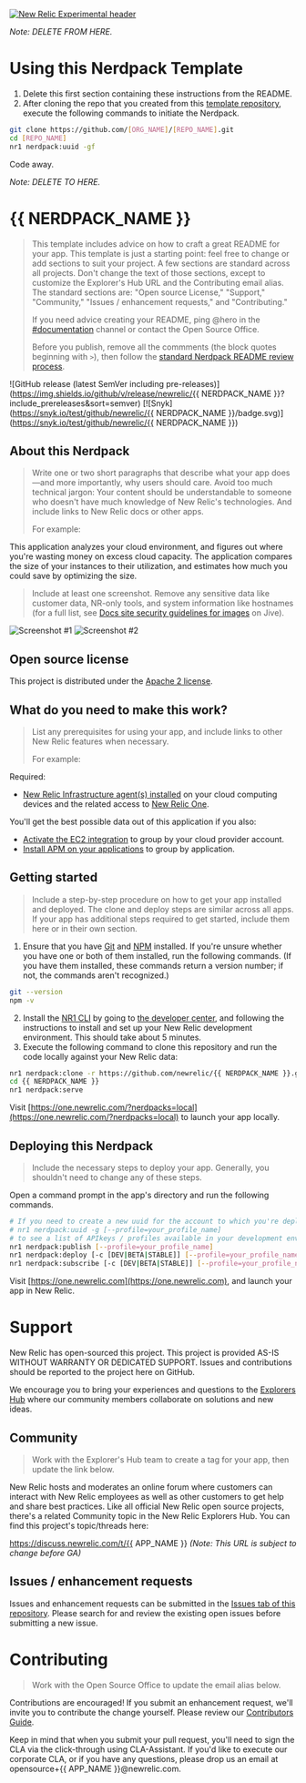[![New Relic Experimental header](https://github.com/newrelic/open-source-office/raw/master/examples/categories/images/Experimental.png)](https://github.com/newrelic/open-source-office/blob/master/examples/categories/index.md#category-new-relic-experimental)

_Note: DELETE FROM HERE._

# Using this Nerdpack Template

1. Delete this first section containing these instructions from the README.
2. After cloning the repo that you created from this [template repository](https://help.github.com/en/github/creating-cloning-and-archiving-repositories/creating-a-template-repository), execute the following commands to initiate the Nerdpack.

```bash
git clone https://github.com/[ORG_NAME]/[REPO_NAME].git
cd [REPO_NAME]
nr1 nerdpack:uuid -gf
```

Code away.

_Note: DELETE TO HERE._

# {{ NERDPACK_NAME }}

> This template includes advice on how to craft a great README for your app. This template is just a starting point: feel free to change or add sections to suit your project. A few sections are standard across all projects. Don't change the text of those sections, except to customize the Explorer's Hub URL and the Contributing email alias. The standard sections are: "Open source License," "Support," "Community," "Issues / enhancement requests," and "Contributing."
>
> If you need advice creating your README, ping @hero in the [#documentation](https://newrelic.slack.com/messages/documentation) channel or contact the Open Source Office.
>
> Before you publish, remove all the commments (the block quotes beginning with `>`), then follow the [standard Nerdpack README review process](https://docs.google.com/document/d/1xUg1NnNJriC0mrUE1hqcHcs5dqzyLoSYE25qjwBaWQE/edit).

![GitHub release (latest SemVer including pre-releases)](https://img.shields.io/github/v/release/newrelic/{{ NERDPACK_NAME }}?include_prereleases&sort=semver) [![Snyk](https://snyk.io/test/github/newrelic/{{ NERDPACK_NAME }}/badge.svg)](https://snyk.io/test/github/newrelic/{{ NERDPACK_NAME }})

## About this Nerdpack

> Write one or two short paragraphs that describe what your app does—and more importantly, why users should care. Avoid too much technical jargon: Your content should be understandable to someone who doesn't have much knowledge of New Relic's technologies. And include links to New Relic docs or other apps.
>
> For example:

This application analyzes your cloud environment, and figures out where you're wasting money on excess cloud capacity. The application compares the size of your instances to their utilization, and estimates how much you could save by optimizing the size.

> Include at least one screenshot. Remove any sensitive data like customer data, NR-only tools, and system information like hostnames (for a full list, see [Docs site security guidelines for images](https://newrelic.jiveon.com/docs/DOC-8362) on Jive).

![Screenshot #1](screenshots/screenshot_01.png)
![Screenshot #2](screenshots/screenshot_02.png)

## Open source license

This project is distributed under the [Apache 2 license](LICENSE).

## What do you need to make this work?

> List any prerequisites for using your app, and include links to other New Relic features when necessary.
>
> For example:

Required:

- [New Relic Infrastructure agent(s) installed](https://docs.newrelic.com/docs/agents/manage-apm-agents/installation/install-agent#infra-install) on your cloud computing devices and the related access to [New Relic One](https://newrelic.com/platform).

You'll get the best possible data out of this application if you also:

- [Activate the EC2 integration](https://docs.newrelic.com/docs/integrations/amazon-integrations/get-started/connect-aws-infrastructure) to group by your cloud provider account.
- [Install APM on your applications](https://docs.newrelic.com/docs/agents/manage-apm-agents/installation/install-agent#apm-install) to group by application.

## Getting started

> Include a step-by-step procedure on how to get your app installed and deployed. The clone and deploy steps are similar across all apps. If your app has additional steps required to get started, include them here or in their own section.

1. Ensure that you have [Git](https://git-scm.com/book/en/v2/Getting-Started-Installing-Git) and [NPM](https://www.npmjs.com/get-npm) installed. If you're unsure whether you have one or both of them installed, run the following commands. (If you have them installed, these commands return a version number; if not, the commands aren't recognized.)
```bash
git --version
npm -v
```
2. Install the [NR1 CLI](https://one.newrelic.com/launcher/developer-center.launcher) by going to [the developer center](https://one.newrelic.com/launcher/developer-center.launcher), and following the instructions to install and set up your New Relic development environment. This should take about 5 minutes.
3. Execute the following command to clone this repository and run the code locally against your New Relic data:

```bash
nr1 nerdpack:clone -r https://github.com/newrelic/{{ NERDPACK_NAME }}.git
cd {{ NERDPACK_NAME }}
nr1 nerdpack:serve
```

Visit [https://one.newrelic.com/?nerdpacks=local](https://one.newrelic.com/?nerdpacks=local) to launch your app locally.

## Deploying this Nerdpack

> Include the necessary steps to deploy your app. Generally, you shouldn't need to change any of these steps.

Open a command prompt in the app's directory and run the following commands.

```bash
# If you need to create a new uuid for the account to which you're deploying this app, use the following
# nr1 nerdpack:uuid -g [--profile=your_profile_name]
# to see a list of APIkeys / profiles available in your development environment, run nr1 credentials:list
nr1 nerdpack:publish [--profile=your_profile_name]
nr1 nerdpack:deploy [-c [DEV|BETA|STABLE]] [--profile=your_profile_name]
nr1 nerdpack:subscribe [-c [DEV|BETA|STABLE]] [--profile=your_profile_name]
```

Visit [https://one.newrelic.com](https://one.newrelic.com), and launch your app in New Relic.

# Support

New Relic has open-sourced this project. This project is provided AS-IS WITHOUT WARRANTY OR DEDICATED SUPPORT. Issues and contributions should be reported to the project here on GitHub.

We encourage you to bring your experiences and questions to the [Explorers Hub](https://discuss.newrelic.com) where our community members collaborate on solutions and new ideas.

## Community

> Work with the Explorer's Hub team to create a tag for your app, then update the link below.

New Relic hosts and moderates an online forum where customers can interact with New Relic employees as well as other customers to get help and share best practices. Like all official New Relic open source projects, there's a related Community topic in the New Relic Explorers Hub. You can find this project's topic/threads here:

https://discuss.newrelic.com/t/{{ APP_NAME }}
*(Note: This URL is subject to change before GA)*

## Issues / enhancement requests

Issues and enhancement requests can be submitted in the [Issues tab of this repository](../../issues). Please search for and review the existing open issues before submitting a new issue.

# Contributing

> Work with the Open Source Office to update the email alias below.

Contributions are encouraged! If you submit an enhancement request, we'll invite you to contribute the change yourself. Please review our [Contributors Guide](CONTRIBUTING.md).

Keep in mind that when you submit your pull request, you'll need to sign the CLA via the click-through using CLA-Assistant. If you'd like to execute our corporate CLA, or if you have any questions, please drop us an email at opensource+{{ APP_NAME }}@newrelic.com.
